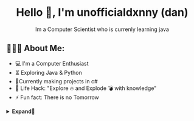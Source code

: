 <h1 align="center">Hello 👋, I'm unofficialdxnny (dan)</h1></h1>
<p align="center">Im a Computer Scientist who is currenly learning java</p>


<h2 align="left">👨🏻‍💻 About Me:</h2>

- :computer: I'm a Computer Enthusiast
- :hourglass_flowing_sand:  Exploring Java & Python
- :rocket:Currently making projects in c#
- :dart: Life Hack: "Explore :fire: and Explode :bomb: with knowledge" 
- :zap: Fun fact: There is no Tomorrow<br>

<details>
<summary><b>Expand🔻</summary>
<p align=center>
    <img alt = "CURRENT STATS" src="https://github-profile-summary-cards.vercel.app/api/cards/profile-details?username=unofficialdxnny&theme=github_dark" />
    <br>
    <img alt="TOP LANGUAGE USED BY REPO" src="https://github-readme-stats.vercel.app/api/top-langs?username=unofficialdxnny&show_icons=true&theme=dark&locale=en&layout=compact""=200/>
    <br>
    <img alt="TOP LANGUAGE BY COMMIT" src="https://github-readme-stats.vercel.app/api?username=unofficialdxnny&show_icons=true&theme=dark&locale=en" width=400/>
    <br>
    <img alt="COMMITS PER HOUR" src="https://github-readme-streak-stats.herokuapp.com/?user=unofficialdxnny&theme=dark" alt="unofficialdxnny" width=400/>
</details>



  
